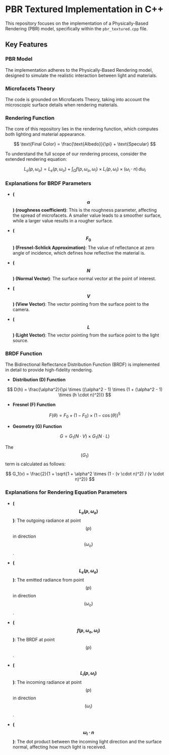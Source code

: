 # PBR Textured Implementation in C++

This repository focuses on the implementation of a Physically-Based Rendering (PBR) model, specifically within the `pbr_textured.cpp` file.

## Key Features

### PBR Model
The implementation adheres to the Physically-Based Rendering model, designed to simulate the realistic interaction between light and materials.

### Microfacets Theory
The code is grounded on Microfacets Theory, taking into account the microscopic surface details when rendering materials.

### Rendering Function
The core of this repository lies in the rendering function, which computes both lighting and material appearance.

$$
\text{Final Color} = \frac{\text{Albedo}}{\pi} + \text{Specular}
$$


To understand the full scope of our rendering process, consider the extended rendering equation:

$$
L_o(p, \omega_o) = L_e(p, \omega_o) + \int_{\Omega} f(p, \omega_o, \omega_i) \times L_i(p, \omega_i) \times (\omega_i \cdot n) \, d\omega_i
$$

### Explanations for BRDF Parameters

- **( $$\alpha$$ ) (roughness coefficient)**: This is the roughness parameter, affecting the spread of microfacets. A smaller value leads to a smoother surface, while a larger value results in a rougher surface.

- **( $$F_0$$ ) (Fresnel-Schlick Approximation)**: The value of reflectance at zero angle of incidence, which defines how reflective the material is.

- **( $$N$$ ) (Normal Vector)**: The surface normal vector at the point of interest.

- **( $$V$$ ) (View Vector)**: The vector pointing from the surface point to the camera.

- **( $$L$$ ) (Light Vector)**: The vector pointing from the surface point to the light source.

### BRDF Function
The Bidirectional Reflectance Distribution Function (BRDF) is implemented in detail to provide high-fidelity rendering.

- **Distribution (D) Function**

$$
D(h) = \frac{\alpha^2}{\pi \times ((\alpha^2 - 1) \times (1 + (\alpha^2 - 1) \times (h \cdot n)^2))}
$$

- **Fresnel (F) Function**

$$
F(\theta) = F_0 + (1 - F_0) \times (1 - \cos(\theta))^5
$$

- **Geometry (G) Function**

$$
G = G_1(N \cdot V) \times G_1(N \cdot L)
$$

The $$( G_1 )$$ term is calculated as follows:

$$
G_1(v) = \frac{2}{1 + \sqrt{1 + \alpha^2 \times (1 - (v \cdot n)^2) / (v \cdot n)^2}}
$$

### Explanations for Rendering Equation Parameters

- **( $$L_o(p, \omega_o)$$ )**: The outgoing radiance at point $$( p )$$ in direction $$( \omega_o )$$.

- **( $$L_e(p, \omega_o)$$ )**: The emitted radiance from point $$( p )$$ in direction $$( \omega_o )$$.

- **( $$f(p, \omega_o, \omega_i)$$ )**: The BRDF at point $$( p )$$.

- **( $$L_i(p, \omega_i)$$ )**: The incoming radiance at point $$( p )$$ in direction $$( \omega_i )$$.

- **( $$\omega_i \cdot n$$ )**: The dot product between the incoming light direction and the surface normal, affecting how much light is received.
